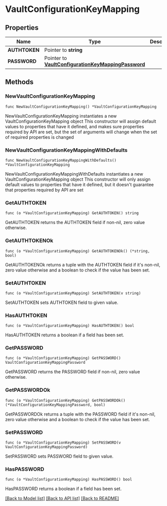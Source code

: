 # VaultConfigurationKeyMapping

## Properties

Name | Type | Description | Notes
------------ | ------------- | ------------- | -------------
**AUTHTOKEN** | Pointer to **string** |  | [optional] 
**PASSWORD** | Pointer to [**VaultConfigurationKeyMappingPassword**](VaultConfigurationKeyMappingPassword.md) |  | [optional] 

## Methods

### NewVaultConfigurationKeyMapping

`func NewVaultConfigurationKeyMapping() *VaultConfigurationKeyMapping`

NewVaultConfigurationKeyMapping instantiates a new VaultConfigurationKeyMapping object
This constructor will assign default values to properties that have it defined,
and makes sure properties required by API are set, but the set of arguments
will change when the set of required properties is changed

### NewVaultConfigurationKeyMappingWithDefaults

`func NewVaultConfigurationKeyMappingWithDefaults() *VaultConfigurationKeyMapping`

NewVaultConfigurationKeyMappingWithDefaults instantiates a new VaultConfigurationKeyMapping object
This constructor will only assign default values to properties that have it defined,
but it doesn't guarantee that properties required by API are set

### GetAUTHTOKEN

`func (o *VaultConfigurationKeyMapping) GetAUTHTOKEN() string`

GetAUTHTOKEN returns the AUTHTOKEN field if non-nil, zero value otherwise.

### GetAUTHTOKENOk

`func (o *VaultConfigurationKeyMapping) GetAUTHTOKENOk() (*string, bool)`

GetAUTHTOKENOk returns a tuple with the AUTHTOKEN field if it's non-nil, zero value otherwise
and a boolean to check if the value has been set.

### SetAUTHTOKEN

`func (o *VaultConfigurationKeyMapping) SetAUTHTOKEN(v string)`

SetAUTHTOKEN sets AUTHTOKEN field to given value.

### HasAUTHTOKEN

`func (o *VaultConfigurationKeyMapping) HasAUTHTOKEN() bool`

HasAUTHTOKEN returns a boolean if a field has been set.

### GetPASSWORD

`func (o *VaultConfigurationKeyMapping) GetPASSWORD() VaultConfigurationKeyMappingPassword`

GetPASSWORD returns the PASSWORD field if non-nil, zero value otherwise.

### GetPASSWORDOk

`func (o *VaultConfigurationKeyMapping) GetPASSWORDOk() (*VaultConfigurationKeyMappingPassword, bool)`

GetPASSWORDOk returns a tuple with the PASSWORD field if it's non-nil, zero value otherwise
and a boolean to check if the value has been set.

### SetPASSWORD

`func (o *VaultConfigurationKeyMapping) SetPASSWORD(v VaultConfigurationKeyMappingPassword)`

SetPASSWORD sets PASSWORD field to given value.

### HasPASSWORD

`func (o *VaultConfigurationKeyMapping) HasPASSWORD() bool`

HasPASSWORD returns a boolean if a field has been set.


[[Back to Model list]](../README.md#documentation-for-models) [[Back to API list]](../README.md#documentation-for-api-endpoints) [[Back to README]](../README.md)


